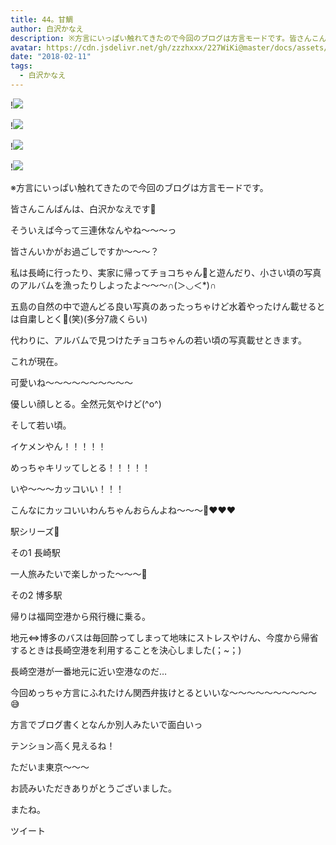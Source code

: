 ```yaml
---
title: 44。甘鯛
author: 白沢かなえ
description: ※方言にいっぱい触れてきたので今回のブログは方言モードです。皆さんこんばんは、白沢かなえです🌷そういえば今って三連休なんやね〜〜〜っ皆...
avatar: https://cdn.jsdelivr.net/gh/zzzhxxx/227WiKi@master/docs/assets/photo/avatar/kanae.jpg
date: "2018-02-11"
tags:
  - 白沢かなえ
---
```


!![](https://cdn.jsdelivr.net/gh/zzzhxxx/227WiKi-image@master/blog-image/kanae-2018-02-11_1.jpg)

!![](https://cdn.jsdelivr.net/gh/zzzhxxx/227WiKi-image@master/blog-image/kanae-2018-02-11_2.jpg)

!![](https://cdn.jsdelivr.net/gh/zzzhxxx/227WiKi-image@master/blog-image/kanae-2018-02-11_3.jpg)

!![](https://cdn.jsdelivr.net/gh/zzzhxxx/227WiKi-image@master/blog-image/kanae-2018-02-11_4.jpg)












※方言にいっぱい触れてきたので今回のブログは方言モードです。











皆さんこんばんは、白沢かなえです🌷





そういえば今って三連休なんやね〜〜〜っ



皆さんいかがお過ごしですか〜〜〜？



私は長崎に行ったり、実家に帰ってチョコちゃん🐶と遊んだり、小さい頃の写真のアルバムを漁ったりしよったよ〜〜〜∩(＞◡＜*)∩



五島の自然の中で遊んどる良い写真のあったっちゃけど水着やったけん載せるとは自粛しとく🤫(笑)(多分7歳くらい)








代わりに、アルバムで見つけたチョコちゃんの若い頃の写真載せときます。











これが現在。








可愛いね〜〜〜〜〜〜〜〜〜〜



優しい顔しとる。全然元気やけど(^o^)













そして若い頃。









イケメンやん！！！！！



めっちゃキリッてしとる！！！！！



いや〜〜〜カッコいい！！！



こんなにカッコいいわんちゃんおらんよね〜〜〜🐶❤️❤️❤️
















駅シリーズ🐰



その1 長崎駅






一人旅みたいで楽しかった〜〜〜🌸
















その2 博多駅









帰りは福岡空港から飛行機に乗る。



地元⇔博多のバスは毎回酔ってしまって地味にストレスやけん、今度から帰省するときは長崎空港を利用することを決心しました(；~；)



長崎空港が一番地元に近い空港なのだ…











今回めっちゃ方言にふれたけん関西弁抜けとるといいな〜〜〜〜〜〜〜〜〜〜😅



方言でブログ書くとなんか別人みたいで面白いっ



テンション高く見えるね！













ただいま東京〜〜〜
















お読みいただきありがとうございました。



またね。


ツイート



